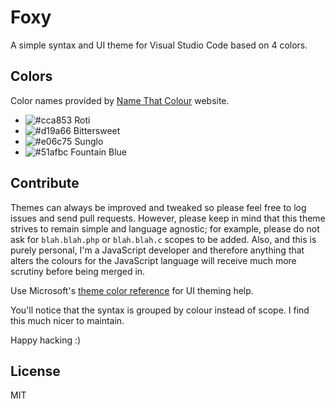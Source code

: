 # Foxy

A simple syntax and UI theme for Visual Studio Code based on 4 colors.

## Colors

Color names provided by [Name That Colour](http://chir.ag/projects/name-that-color/) website.

- ![#cca853](https://placehold.it/15/5c6370/000000?text=+) Roti
- ![#d19a66](https://placehold.it/15/d19a66/000000?text=+) Bittersweet
- ![#e06c75](https://placehold.it/15/e06c75/000000?text=+) Sunglo
- ![#51afbc](https://placehold.it/15/56b6c2/000000?text=+) Fountain Blue

## Contribute

Themes can always be improved and tweaked so please feel free to log issues and
send pull requests. However, please keep in mind that this theme strives to
remain simple and language agnostic; for example, please do not ask for
`blah.blah.php` or `blah.blah.c` scopes to be added. Also, and this is purely
personal, I'm a JavaScript developer and therefore anything that alters the
colours for the JavaScript language will receive much more scrutiny before being
merged in.

Use Microsoft's
[theme color reference](https://code.visualstudio.com/docs/getstarted/theme-color-reference)
for UI theming help.

You'll notice that the syntax is grouped by colour instead of scope. I find this
much nicer to maintain.

Happy hacking :)

## License

MIT
